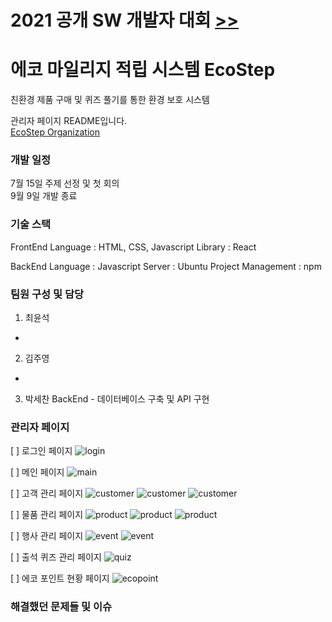 # 2021 공개 SW 개발자 대회 <a href="https://www.oss.kr/dev_competition"> >> </a>

# 에코 마일리지 적립 시스템 EcoStep

친환경 제품 구매 및 퀴즈 풀기를 통한 환경 보호 시스템

관리자 페이지 README입니다.<br/>
<a href="https://github.com/2021echo-friends"> EcoStep Organization </a>

### 개발 일정

7월 15일 주제 선정 및 첫 회의<br/>
9월 9일 개발 종료

### 기술 스택

FrontEnd
Language : HTML, CSS, Javascript
Library : React

BackEnd
Language : Javascript
Server : Ubuntu
Project Management : npm

### 팀원 구성 및 담당

1. 최윤석

-

2. 김주영

-

3. 박세찬
   BackEnd - 데이터베이스 구축 및 API 구현

### 관리자 페이지

[ ] 로그인 페이지
![login](./imgs/login.png)

[ ] 메인 페이지
![main](./imgs/mainpage.jpg)

[ ] 고객 관리 페이지
![customer](./imgs/customerMain.jpg)
![customer](./imgs/customerAdd.jpg)
![customer](./imgs/customerEdit.jpg)

[ ] 물품 관리 페이지
![product](./imgs/productMain.jpg)
![product](./imgs/productAdd.jpg)
![product](./imgs/productEdit.jpg)

[ ] 행사 관리 페이지
![event](./imgs/eventMain.jpg)
![event](./imgs/eventAdd.jpg)

[ ] 출석 퀴즈 관리 페이지
![quiz](./imgs/quizMain.jpg)

[ ] 에코 포인트 현황 페이지
![ecopoint](./imgs/ecoPointMain.jpg)

### 해결했던 문제들 및 이슈
